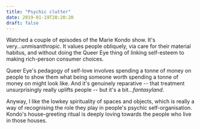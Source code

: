 ```yaml
---
title: "Psychic clutter"
date: 2019-01-19T20:20:20
draft: false
---
```

Watched a couple of episodes of the Marie Kondo show. It's very...unmisanthropic. It values people obliquely, via care for their material habitus, and without doing the Queer Eye thing of linking self-esteem to making rich-person consumer choices.

Queer Eye's pedagogy of self-love involves spending a tonne of money on people to show them what being someone worth spending a tonne of money on might look like. And it's genuinely reparative -- that treatment unsurprisingly really uplifts people -- but it's a bit..._fantasyland_.

Anyway, I like the lowkey spirituality of spaces and objects, which is really a way of recognising the role they play in people's psychic self-organisation. Kondo's house-greeting ritual is deeply loving towards the people who live in those houses.

